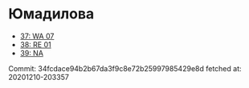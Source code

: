 # Юмадилова
- [37: WA 07](37.md)
- [38: RE 01](38.md)
- [39: NA](39.md)

Commit: 34fcdace94b2b67da3f9c8e72b25997985429e8d
 fetched at: 20201210-203357
